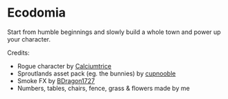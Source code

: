 # Ecodomia

Start from humble beginnings and slowly build a whole town and power up your character.

Credits:
* Rogue character by [Calciumtrice](https://opengameart.org/content/animated-rogue)
* Sproutlands asset pack (eg. the bunnies) by [cupnooble](https://cupnooble.itch.io/sprout-lands-asset-pack)
* Smoke FX by [BDragon1727](https://bdragon1727.itch.io/free-smoke-fx-pixel)
* Numbers, tables, chairs, fence, grass & flowers made by me


<!-- TODOs: 
* Unify all move-y prefabs (cargo, money) in some reasonable way
* Maybe move the whole sales process into a single script that takes the areas as input?




-->